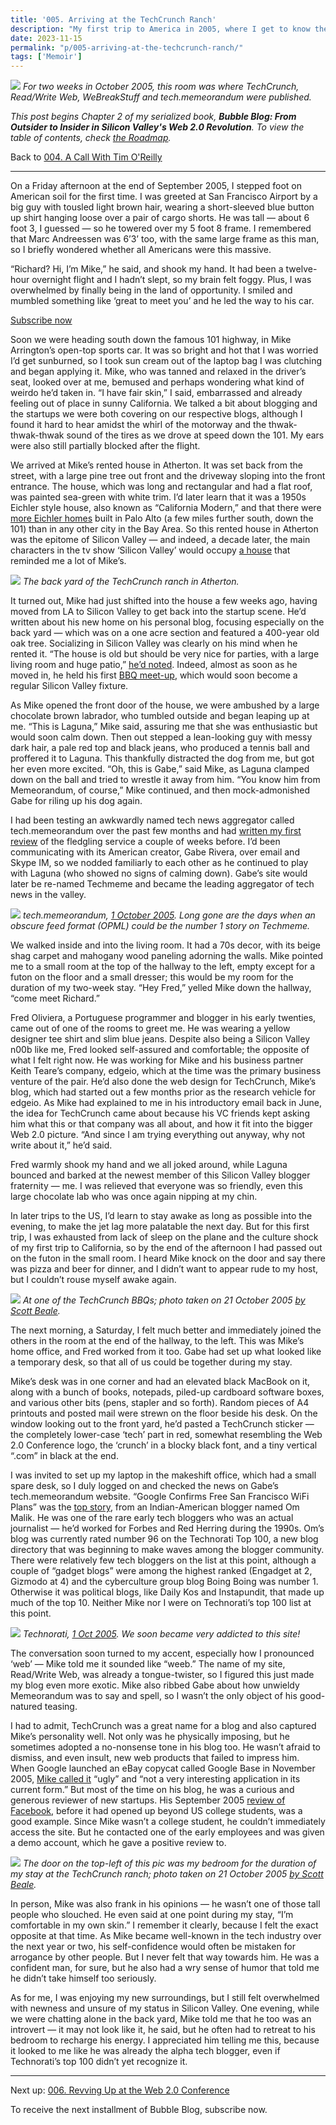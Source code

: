 ```yaml
---
title: '005. Arriving at the TechCrunch Ranch'
description: "My first trip to America in 2005, where I get to know the founder of a new blog called TechCrunch and the founder of a new aggregator called Techmeme."
date: 2023-11-15
permalink: "p/005-arriving-at-the-techcrunch-ranch/"
tags: ['Memoir']
---
```

![](/assets/images/17177e5f-92c2-4622-a0c3-e20be441a46f_1637x1228.jpg)
*For two weeks in October 2005, this room was where TechCrunch, Read/Write Web, WeBreakStuff and tech.memeorandum were published.*

_This post begins Chapter 2 of my serialized book, **Bubble Blog: From Outsider to Insider in Silicon Valley's Web 2.0 Revolution**. To view the table of contents, check [the Roadmap](https://www.cybercultural.com/p/roadmap-bubbleblog)._

Back to [004\. A Call With Tim O'Reilly](https://www.cybercultural.com/p/call-with-tim-oreilly-2004)

* * *

On a Friday afternoon at the end of September 2005, I stepped foot on American soil for the first time. I was greeted at San Francisco Airport by a big guy with tousled light brown hair, wearing a short-sleeved blue button up shirt hanging loose over a pair of cargo shorts. He was tall — about 6 foot 3, I guessed — so he towered over my 5 foot 8 frame. I remembered that Marc Andreessen was 6’3’ too, with the same large frame as this man, so I briefly wondered whether all Americans were this massive.

“Richard? Hi, I’m Mike,” he said, and shook my hand. It had been a twelve-hour overnight flight and I hadn’t slept, so my brain felt foggy. Plus, I was overwhelmed by finally being in the land of opportunity. I smiled and mumbled something like ‘great to meet you’ and he led the way to his car.

[Subscribe now](https://www.cybercultural.com/subscribe?)

Soon we were heading south down the famous 101 highway, in Mike Arrington’s open-top sports car. It was so bright and hot that I was worried I’d get sunburned, so I took sun cream out of the laptop bag I was clutching and began applying it. Mike, who was tanned and relaxed in the driver’s seat, looked over at me, bemused and perhaps wondering what kind of weirdo he’d taken in. “I have fair skin,” I said, embarrassed and already feeling out of place in sunny California. We talked a bit about blogging and the startups we were both covering on our respective blogs, although I found it hard to hear amidst the whirl of the motorway and the thwak-thwak-thwak sound of the tires as we drove at speed down the 101. My ears were also still partially blocked after the flight.

We arrived at Mike’s rented house in Atherton. It was set back from the street, with a large pine tree out front and the driveway sloping into the front entrance. The house, which was long and rectangular and had a flat roof, was painted sea-green with white trim. I’d later learn that it was a 1950s Eichler style house, also known as “California Modern,” and that there were [more Eichler homes](https://www.eichlerforsale.com/palo-alto-eichlers/) built in Palo Alto (a few miles further south, down the 101) than in any other city in the Bay Area. So this rented house in Atherton was the epitome of Silicon Valley — and indeed, a decade later, the main characters in the tv show ‘Silicon Valley’ would occupy [a house](https://filming.90210locations.info/tv-locations/silicon-valley/) that reminded me a lot of Mike’s.

![](/assets/images/e804bae1-92c2-47c5-88f4-d6c3241892d1_864x864.jpg)
*The back yard of the TechCrunch ranch in Atherton.*

It turned out, Mike had just shifted into the house a few weeks ago, having moved from LA to Silicon Valley to get back into the startup scene. He’d written about his new home on his personal blog, focusing especially on the back yard — which was on a one acre section and featured a 400-year old oak tree. Socializing in Silicon Valley was clearly on his mind when he rented it. “The house is old but should be very nice for parties, with a large living room and huge patio,” [he’d noted](https://web.archive.org/web/20051001043757/http://www.arrington.us/). Indeed, almost as soon as he moved in, he held his first [BBQ meet-up](https://web.archive.org/web/20051024054418/http://www.techcrunch.com/2005/09/16/techcrunch-conference-tonight/), which would soon become a regular Silicon Valley fixture.

As Mike opened the front door of the house, we were ambushed by a large chocolate brown labrador, who tumbled outside and began leaping up at me. “This is Laguna,” Mike said, assuring me that she was enthusiastic but would soon calm down. Then out stepped a lean-looking guy with messy dark hair, a pale red top and black jeans, who produced a tennis ball and proffered it to Laguna. This thankfully distracted the dog from me, but got her even more excited. “Oh, this is Gabe,” said Mike, as Laguna clamped down on the ball and tried to wrestle it away from him. “You know him from Memeorandum, of course,” Mike continued, and then mock-admonished Gabe for riling up his dog again.

I had been testing an awkwardly named tech news aggregator called tech.memeorandum over the past few months and had [written my first review](https://web.archive.org/web/20020114152841/http://www.readwriteweb.com/archives/newlook_memeora.php) of the fledgling service a couple of weeks before. I’d been communicating with its American creator, Gabe Rivera, over email and Skype IM, so we nodded familiarly to each other as he continued to play with Laguna (who showed no signs of calming down). Gabe’s site would later be re-named Techmeme and became the leading aggregator of tech news in the valley.

![](/assets/images/8dd8fcd2-a52f-46da-b622-059e66197f12_1878x1438.png)
*tech.memeorandum, [1 October 2005](https://web.archive.org/web/20051001010935/http://tech.memeorandum.com/). Long gone are the days when an obscure feed format (OPML) could be the number 1 story on Techmeme.*

We walked inside and into the living room. It had a 70s decor, with its beige shag carpet and mahogany wood paneling adorning the walls. Mike pointed me to a small room at the top of the hallway to the left, empty except for a futon on the floor and a small dresser; this would be my room for the duration of my two-week stay. “Hey Fred,” yelled Mike down the hallway, “come meet Richard.”

Fred Oliviera, a Portuguese programmer and blogger in his early twenties, came out of one of the rooms to greet me. He was wearing a yellow designer tee shirt and slim blue jeans. Despite also being a Silicon Valley n00b like me, Fred looked self-assured and comfortable; the opposite of what I felt right now. He was working for Mike and his business partner Keith Teare’s company, edgeio, which at the time was the primary business venture of the pair. He’d also done the web design for TechCrunch, Mike’s blog, which had started out a few months prior as the research vehicle for edgeio. As Mike had explained to me in his introductory email back in June, the idea for TechCrunch came about because his VC friends kept asking him what this or that company was all about, and how it fit into the bigger Web 2.0 picture. “And since I am trying everything out anyway, why not write about it,” he’d said.

Fred warmly shook my hand and we all joked around, while Laguna bounced and barked at the newest member of this Silicon Valley blogger fraternity — me. I was relieved that everyone was so friendly, even this large chocolate lab who was once again nipping at my chin.

In later trips to the US, I’d learn to stay awake as long as possible into the evening, to make the jet lag more palatable the next day. But for this first trip, I was exhausted from lack of sleep on the plane and the culture shock of my first trip to California, so by the end of the afternoon I had passed out on the futon in the small room. I heard Mike knock on the door and say there was pizza and beer for dinner, and I didn’t want to appear rude to my host, but I couldn’t rouse myself awake again.

![](/assets/images/9cfe9ccd-d87a-4759-b23d-232ca3719a34_800x533.jpg)
*At one of the TechCrunch BBQs; photo taken on 21 October 2005 [by Scott Beale](https://www.flickr.com/photos/laughingsquid/54890801).*

The next morning, a Saturday, I felt much better and immediately joined the others in the room at the end of the hallway, to the left. This was Mike’s home office, and Fred worked from it too. Gabe had set up what looked like a temporary desk, so that all of us could be together during my stay.

Mike’s desk was in one corner and had an elevated black MacBook on it, along with a bunch of books, notepads, piled-up cardboard software boxes, and various other bits (pens, stapler and so forth). Random pieces of A4 printouts and posted mail were strewn on the floor beside his desk. On the window looking out to the front yard, he’d pasted a TechCrunch sticker — the completely lower-case ‘tech’ part in red, somewhat resembling the Web 2.0 Conference logo, the ‘crunch’ in a blocky black font, and a tiny vertical “.com” in black at the end.

I was invited to set up my laptop in the makeshift office, which had a small spare desk, so I duly logged on and checked the news on Gabe’s tech.memeorandum website. “Google Confirms Free San Francisco WiFi Plans” was the [top story](https://www.techmeme.com/051001/h1240), from an Indian-American blogger named Om Malik. He was one of the rare early tech bloggers who was an actual journalist — he’d worked for Forbes and Red Herring during the 1990s. Om’s blog was currently rated number 96 on the Technorati Top 100, a new blog directory that was beginning to make waves among the blogger community. There were relatively few tech bloggers on the list at this point, although a couple of “gadget blogs” were among the highest ranked (Engadget at 2, Gizmodo at 4) and the cyberculture group blog Boing Boing was number 1. Otherwise it was political blogs, like Daily Kos and Instapundit, that made up much of the top 10. Neither Mike nor I were on Technorati’s top 100 list at this point.

![](/assets/images/87e20616-45f8-4c6e-9c2f-b695915ab370_1674x1572.png)
*Technorati, [1 Oct 2005](https://web.archive.org/web/20051001090738/http://technorati.com/pop/blogs/). We soon became very addicted to this site!*

The conversation soon turned to my accent, especially how I pronounced ‘web’ — Mike told me it sounded like “weeb.” The name of my site, Read/Write Web, was already a tongue-twister, so I figured this just made my blog even more exotic. Mike also ribbed Gabe about how unwieldy Memeorandum was to say and spell, so I wasn’t the only object of his good-natured teasing.

I had to admit, TechCrunch was a great name for a blog and also captured Mike’s personality well. Not only was he physically imposing, but he sometimes adopted a no-nonsense tone in his blog too. He wasn’t afraid to dismiss, and even insult, new web products that failed to impress him. When Google launched an eBay copycat called Google Base in November 2005, [Mike called it](https://web.archive.org/web/20051124043349/https://techcrunch.com/2005/11/15/google-base-launched-yuck/) “ugly” and “not a very interesting application in its current form.” But most of the time on his blog, he was a curious and generous reviewer of new startups. His September 2005 [review of Facebook](https://web.archive.org/web/20051013084744/http://www.techcrunch.com/2005/09/07/85-of-college-students-use-facebook/), before it had opened up beyond US college students, was a good example. Since Mike wasn’t a college student, he couldn’t immediately access the site. But he contacted one of the early employees and was given a demo account, which he gave a positive review to.

![](/assets/images/8f4c05cd-4748-441f-b2af-66823c512455_800x533.jpg)
*The door on the top-left of this pic was my bedroom for the duration of my stay at the TechCrunch ranch; photo taken on 21 October 2005 [by Scott Beale](https://www.flickr.com/photos/laughingsquid/54892487).*

In person, Mike was also frank in his opinions — he wasn’t one of those tall people who slouched. He even said at one point during my stay, “I’m comfortable in my own skin.” I remember it clearly, because I felt the exact opposite at that time. As Mike became well-known in the tech industry over the next year or two, his self-confidence would often be mistaken for arrogance by other people. But I never felt that way towards him. He was a confident man, for sure, but he also had a wry sense of humor that told me he didn’t take himself too seriously.

As for me, I was enjoying my new surroundings, but I still felt overwhelmed with newness and unsure of my status in Silicon Valley. One evening, while we were chatting alone in the back yard, Mike told me that he too was an introvert — it may not look like it, he said, but he often had to retreat to his bedroom to recharge his energy. I appreciated him telling me this, because it looked to me like he was already the alpha tech blogger, even if Technorati’s top 100 didn’t yet recognize it.

* * *

Next up: [006\. Revving Up at the Web 2.0 Conference](https://www.cybercultural.com/p/006-revving-up-2005-web-20-conference)

To receive the next installment of Bubble Blog, subscribe now.